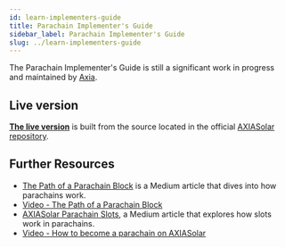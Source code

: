 ```yaml
---
id: learn-implementers-guide
title: Parachain Implementer's Guide
sidebar_label: Parachain Implementer's Guide
slug: ../learn-implementers-guide
---
```


The Parachain Implementer's Guide is still a significant work in progress and maintained by
[Axia](../general/glossary.md##axia-technologies).

## Live version

[**The live version**](https://w3f.github.io/parachain-implementers-guide/) is built from the source
located in the official
[AXIASolar repository](https://github.com/axia-tech/axiasolar/tree/master/roadmap/implementers-guide).

## Further Resources

- [The Path of a Parachain Block](https://medium.com/axiacoin.network/the-path-of-a-parachain-block-47d05765d7a)
  is a Medium article that dives into how parachains work.
- [Video - The Path of a Parachain Block](https://www.crowdcast.io/e/axiasolar-path-of-a-parachain-block?utm_source=profile&utm_medium=profile_web&utm_campaign=profile)
- [AXIASolar Parachain Slots](https://axiacoin.network/axiasolar-parachain-slots/), a Medium article
  that explores how slots work in parachains.
- [Video - How to become a parachain on AXIASolar](https://www.youtube.com/watch?v=fYc1yolanoE)
